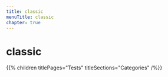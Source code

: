 ```yaml
---
title: classic
menuTitle: classic
chapter: true
---
```


# classic

{{% children titlePages="Tests" titleSections="Categories" /%}}
